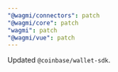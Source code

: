 ```yaml
---
"@wagmi/connectors": patch
"@wagmi/core": patch
"wagmi": patch
"@wagmi/vue": patch
---
```


Updated `@coinbase/wallet-sdk`.
